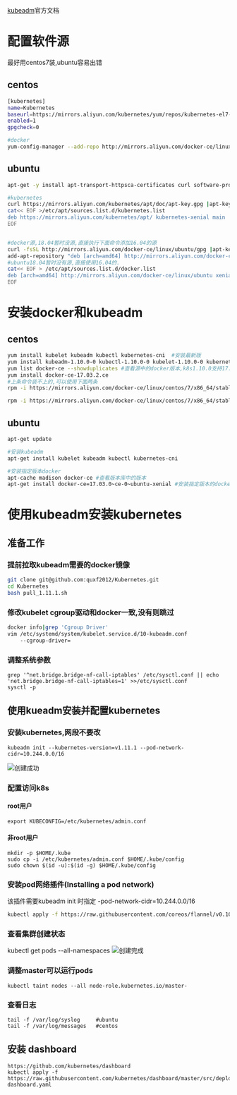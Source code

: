 [kubeadm](https://kubernetes.io/docs/setup/independent/create-cluster-kubeadm/)官方文档


# 配置软件源
  最好用centos7装,ubuntu容易出错
##  centos
```bash
[kubernetes]
name=Kubernetes
baseurl=https://mirrors.aliyun.com/kubernetes/yum/repos/kubernetes-el7-x86_64/
enabled=1
gpgcheck=0

#docker
yum-config-manager --add-repo http://mirrors.aliyun.com/docker-ce/linux/centos/docker-ce.repo
```
## ubuntu
```bash
apt-get -y install apt-transport-httpsca-certificates curl software-properties-common

#kubernetes
curl https://mirrors.aliyun.com/kubernetes/apt/doc/apt-key.gpg |apt-key add -
cat<< EOF >/etc/apt/sources.list.d/kubernetes.list
deb https://mirrors.aliyun.com/kubernetes/apt/ kubernetes-xenial main
EOF


#docker源,18.04暂时没源,直接执行下面命令添加16.04的源
curl -fsSL http://mirrors.aliyun.com/docker-ce/linux/ubuntu/gpg |apt-key add -
add-apt-repository "deb [arch=amd64] http://mirrors.aliyun.com/docker-ce/linux/ubuntu $(lsb_release -cs) stable"
#ubuntu18.04暂时没有源,直接使用16.04的.
cat<< EOF > /etc/apt/sources.list.d/docker.list
deb [arch=amd64] http://mirrors.aliyun.com/docker-ce/linux/ubuntu xenial stable
EOF
```
	

# 安装docker和kubeadm

## centos
```bash
yum install kubelet kubeadm kubectl kubernetes-cni  #安装最新版
yum install kubeadm-1.10.0-0 kubectl-1.10.0-0 kubelet-1.10.0-0 kubernetes-cni #安装指定版
yum list docker-ce --showduplicates #查看源中的docker版本,k8s1.10.0支持17.03.2.ce
yum install docker-ce-17.03.2.ce
#上条命令装不上的,可以使用下面两条
rpm -i https://mirrors.aliyun.com/docker-ce/linux/centos/7/x86_64/stable/Packages/docker-ce-selinux-17.03.2.ce-1.el7.centos.noarch.rpm

rpm -i https://mirrors.aliyun.com/docker-ce/linux/centos/7/x86_64/stable/Packages/docker-ce-17.03.2.ce-1.el7.centos.x86_64.rpm

```

## ubuntu
	
```bash
apt-get update

#安装kubeadm
apt-get install kubelet kubeadm kubectl kubernetes-cni

#安装指定版本docker
apt-cache madison docker-ce #查看版本库中的版本
apt-get install docker-ce=17.03.0~ce-0~ubuntu-xenial #安装指定版本的docker-ce

```
	
	
	
	
# 使用kubeadm安装kubernetes

## 准备工作
### 提前拉取kubeadm需要的docker镜像
```bash
git clone git@github.com:quxf2012/Kubernetes.git
cd Kubernetes
bash pull_1.11.1.sh
```

### 修改kubelet cgroup驱动和docker一致,没有则跳过
```bash
docker info|grep 'Cgroup Driver'
vim /etc/systemd/system/kubelet.service.d/10-kubeadm.conf 
    --cgroup-driver=
```

### 调整系统参数
    grep '^net.bridge.bridge-nf-call-iptables' /etc/sysctl.conf || echo 'net.bridge.bridge-nf-call-iptables=1' >>/etc/sysctl.conf 
    sysctl -p

## 使用kueadm安装并配置kubernetes

### 安装kubernetes,网段不要改
    kubeadm init --kubernetes-version=v1.11.1 --pod-network-cidr=10.244.0.0/16
![创建成功](https://raw.githubusercontent.com/quxf2012/Kubernetes/master/20180605105559.png)


### 配置访问k8s
#### root用户
    export KUBECONFIG=/etc/kubernetes/admin.conf
#### 非root用户
    mkdir -p $HOME/.kube
    sudo cp -i /etc/kubernetes/admin.conf $HOME/.kube/config
    sudo chown $(id -u):$(id -g) $HOME/.kube/config

### 安装pod网络插件(Installing a pod network)
该插件需要kubeadm init 时指定 -pod-network-cidr=10.244.0.0/16
```bash
kubectl apply -f https://raw.githubusercontent.com/coreos/flannel/v0.10.0/Documentation/kube-flannel.yml
```



### 查看集群创建状态
kubectl get pods --all-namespaces
![创建完成](https://raw.githubusercontent.com/quxf2012/Kubernetes/master/20180605105413.png)

### 调整master可以运行pods
    kubectl taint nodes --all node-role.kubernetes.io/master-

### 查看日志
    tail -f /var/log/syslog     #ubuntu
    tail -f /var/log/messages   #centos


	
## 安装 dashboard
    https://github.com/kubernetes/dashboard
    kubectl apply -f https://raw.githubusercontent.com/kubernetes/dashboard/master/src/deploy/recommended/kubernetes-dashboard.yaml
	
	
	
	
	
	
